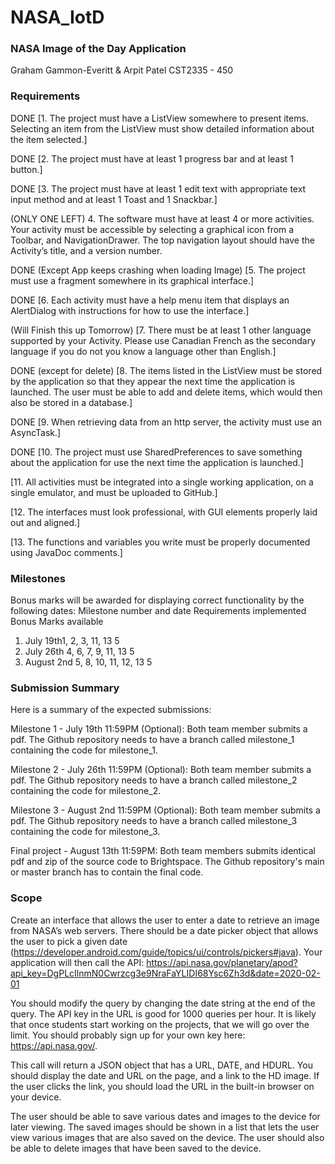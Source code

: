 # NASA_IotD
### NASA Image of the Day Application

Graham Gammon-Everitt & Arpit Patel
CST2335 - 450

### Requirements

DONE [1.  The project must have a ListView somewhere to present items. Selecting an item from the 
    ListView must show detailed information about the item selected.]

DONE [2.  The project must have at least 1 progress bar and at least 1 button.]

DONE [3.  The project must have at least 1 edit text with appropriate text input method and at least 1 
    Toast and 1 Snackbar.]

(ONLY ONE LEFT) 4.  The software must have at least 4 or more activities. Your activity must be accessible by 
    selecting a graphical icon from a Toolbar, and NavigationDrawer. The top navigation 
    layout should have the Activity’s title, and a version number.

DONE (Except App keeps crashing when loading Image) [5.  The project must use a fragment somewhere in its graphical interface.]

DONE [6.  Each activity must have a help menu item that displays an AlertDialog with instructions for 
    how to use the interface.]

(Will Finish this up Tomorrow) [7.  There must be at least 1 other language supported by your Activity. Please use Canadian French 
    as the secondary language if you do not you know a language other than English.]

DONE (except for delete) [8.  The items listed in the ListView must be stored by the application so that they appear the next 
    time the application is launched. The user must be able to add and delete items, 
    which would then also be stored in a database.]

DONE [9.  When retrieving data from an http server, the activity must use an AsyncTask.]

DONE [10. The project must use SharedPreferences to save something about the application for use the next 
    time the application is launched.]
    

[11. All activities must be integrated into a single working application, on a single emulator, and 
    must be uploaded to GitHub.]

[12. The interfaces must look professional, with GUI elements properly laid out and aligned.]

[13. The functions and variables you write must be properly documented using JavaDoc comments.]

### Milestones

Bonus marks will be awarded for displaying correct functionality by the following dates:
Milestone number and date  	Requirements implemented 	  Bonus Marks available
1) July 19th1,                  2, 3, 11, 13                5
2) July 26th                    4, 6, 7, 9, 11, 13          5
3) August 2nd                   5, 8, 10, 11, 12, 13        5

### Submission Summary

Here is a summary of the expected submissions:

Milestone 1 -   July 19th 11:59PM (Optional): Both team member submits a pdf. The Github repository 
                needs to have a branch called milestone_1 containing the code for milestone_1.

Milestone 2 -   July 26th 11:59PM (Optional): Both team member submits a pdf. The Github repository 
                needs to have a branch called milestone_2 containing the code for milestone_2. 

Milestone 3 -   August 2nd 11:59PM (Optional): Both team member submits a pdf. The Github repository 
                needs to have a branch called milestone_3 containing the code for milestone_3. 

Final project - August 13th 11:59PM: Both team members submits identical pdf and zip of the source 
                code to Brightspace. The Github repository's main or master branch has to contain 
                the final code.

### Scope

Create an interface that allows the user to enter a date to retrieve an image from NASA’s web 
servers. There should be a date picker object that allows the user to pick a given date 
(https://developer.android.com/guide/topics/ui/controls/pickers#java). Your application will then 
call the API:
    https://api.nasa.gov/planetary/apod?api_key=DgPLcIlnmN0Cwrzcg3e9NraFaYLIDI68Ysc6Zh3d&date=2020-02-01
    
You should modify the query by changing the date string at the end of the query. The API key in the 
URL is good for 1000 queries per hour. It is likely that once students start working on the projects, 
that we will go over the limit. You should probably sign up for your own key here: https://api.nasa.gov/.

This call will return a JSON object that has a URL, DATE, and HDURL. You should display the date and 
URL on the page, and a link to the HD image. If the user clicks the link, you should load the URL in 
the built-in browser on your device.

The user should be able to save various dates and images to the device for later viewing. The saved 
images should be shown in a list that lets the user view various images that are also saved on the 
device. The user should also be able to delete images that have been saved to the device.
